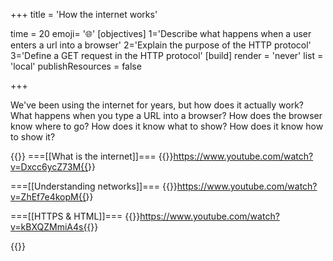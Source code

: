 +++
title = 'How the internet works'

time = 20
emoji= '🌐'
[objectives]
  1='Describe what happens when a user enters a url into a browser'
  2='Explain the purpose of the HTTP protocol'
  3='Define a GET request in the HTTP protocol'
[build]
  render = 'never'
  list = 'local'
  publishResources = false

+++

We've been using the internet for years, but how does it actually work? What happens when you type a URL into a browser? How does the browser know where to go? How does it know what to show? How does it know how to show it?

{{<tabs name="How the internet works playlist">}}
===[[What is the internet]]===
{{<youtube>}}https://www.youtube.com/watch?v=Dxcc6ycZ73M{{</youtube>}}

===[[Understanding networks]]===
{{<youtube>}}https://www.youtube.com/watch?v=ZhEf7e4kopM{{</youtube>}}

===[[HTTPS & HTML]]===
{{<youtube>}}https://www.youtube.com/watch?v=kBXQZMmiA4s{{</youtube>}}

{{</tabs>}}
